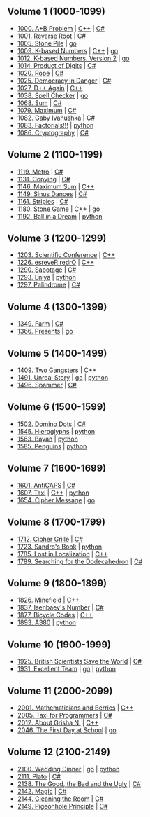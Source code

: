 ## Volume 1 (1000-1099)
- [1000. A+B Problem](https://acm.timus.ru/problem.aspx?num=1000)
| [C++](Volume%2001/1000/cpp/main.cpp) | [C#](Volume%2001/1000/csharp/main.cs)
- [1001. Reverse Root](https://acm.timus.ru/problem.aspx?num=1001)
| [C#](Volume%2001/1001/csharp/main.cs)
- [1005. Stone Pile](https://acm.timus.ru/problem.aspx?num=1005)
| [go](Volume%2001/1005/go/main.go)
- [1009. K-based Numbers](https://acm.timus.ru/problem.aspx?num=1009)
| [C++](Volume%2001/1009/cpp/main.cpp) | [go](Volume%2001/1009/go/main.go)
- [1012. K-based Numbers. Version 2](https://acm.timus.ru/problem.aspx?num=1012)
| [go](Volume%2001/1012/go/main.go)
- [1014. Product of Digits](https://acm.timus.ru/problem.aspx?num=1014)
| [C#](Volume%2001/1014/csharp/main.cs)
- [1020. Rope](https://acm.timus.ru/problem.aspx?num=1020)
| [C#](Volume%2001/1020/csharp/main.cs)
- [1025. Democracy in Danger](https://acm.timus.ru/problem.aspx?num=1025)
| [C#](Volume%2001/1025/csharp/main.cs)
- [1027. D++ Again](https://acm.timus.ru/problem.aspx?num=1027)
| [C++](Volume%2001/1027/cpp/main.cpp)
- [1038. Spell Checker](https://acm.timus.ru/problem.aspx?num=1038)
| [go](Volume%2001/1038/go/main.go)
- [1068. Sum](https://acm.timus.ru/problem.aspx?num=1068)
| [C#](Volume%2001/1068/csharp/main.cs)
- [1079. Maximum](https://acm.timus.ru/problem.aspx?num=1079)
| [C#](Volume%2001/1079/csharp/main.cs)
- [1082. Gaby Ivanushka](https://acm.timus.ru/problem.aspx?num=1082)
| [C#](Volume%2001/1082/csharp/main.cs)
- [1083. Factorials!!!](https://acm.timus.ru/problem.aspx?num=1083)
| [python](Volume%2001/1083/python/main.py)
- [1086. Cryptography](https://acm.timus.ru/problem.aspx?num=1086)
| [C#](Volume%2001/1086/csharp/main.cs)

## Volume 2 (1100-1199)
- [1119. Metro](https://acm.timus.ru/problem.aspx?num=1119)
| [C#](Volume%2002/1119/csharp/main.cs)
- [1131. Copying](https://acm.timus.ru/problem.aspx?num=1131)
| [C#](Volume%2002/1131/csharp/main.cs)
- [1146. Maximum Sum](https://acm.timus.ru/problem.aspx?num=1146)
| [C++](Volume%2002/1146/cpp/main.cpp)
- [1149. Sinus Dances](https://acm.timus.ru/problem.aspx?num=1149)
| [C#](Volume%2002/1149/csharp/main.cs)
- [1161. Stripies](https://acm.timus.ru/problem.aspx?num=1161)
| [C#](Volume%2002/1161/csharp/main.cs)
- [1180. Stone Game](https://acm.timus.ru/problem.aspx?num=1180)
| [C++](Volume%2002/1180/cpp/main.cpp) | [go](Volume%2002/1180/go/main.go)
- [1192. Ball in a Dream](https://acm.timus.ru/problem.aspx?num=1192)
| [python](Volume%2002/1192/python/main.py)

## Volume 3 (1200-1299)
- [1203. Scientific Conference](https://acm.timus.ru/problem.aspx?num=1203)
| [C++](Volume%2003/1203/cpp/main.cpp)
- [1226. esreveR redrO](https://acm.timus.ru/problem.aspx?num=1226)
| [C++](Volume%2003/1226/cpp/main.cpp)
- [1290. Sabotage](https://acm.timus.ru/problem.aspx?num=1290)
| [C#](Volume%2003/1290/csharp/main.cs)
- [1293. Eniya](https://acm.timus.ru/problem.aspx?num=1293)
| [python](Volume%2003/1293/python/main.py)
- [1297. Palindrome](https://acm.timus.ru/problem.aspx?num=1297)
| [C#](Volume%2003/1297/csharp/main.cs)

## Volume 4 (1300-1399)
- [1349. Farm](https://acm.timus.ru/problem.aspx?num=1349)
| [C#](Volume%2004/1349/csharp/main.cs)
- [1366. Presents](https://acm.timus.ru/problem.aspx?num=1366)
| [go](Volume%2004/1366/go/main.go)

## Volume 5 (1400-1499)
- [1409. Two Gangsters](https://acm.timus.ru/problem.aspx?num=1409)
| [C++](Volume%2005/1409/cpp/main.cpp)
- [1491. Unreal Story](https://acm.timus.ru/problem.aspx?num=1491)
| [go](Volume%2005/1491/go/main.go) | [python](Volume%2005/1491/python/main.py)
- [1496. Spammer](https://acm.timus.ru/problem.aspx?num=1496)
| [C#](Volume%2005/1496/csharp/main.cs)

## Volume 6 (1500-1599)
- [1502. Domino Dots](https://acm.timus.ru/problem.aspx?num=1502)
| [C#](Volume%2006/1502/csharp/main.cs)
- [1545. Hieroglyphs](https://acm.timus.ru/problem.aspx?num=1545)
| [python](Volume%2006/1545/python/main.py)
- [1563. Bayan](https://acm.timus.ru/problem.aspx?num=1563)
| [python](Volume%2006/1563/python/main.py)
- [1585. Penguins](https://acm.timus.ru/problem.aspx?num=1585)
| [python](Volume%2006/1585/python/main.py)

## Volume 7 (1600-1699)
- [1601. AntiCAPS](https://acm.timus.ru/problem.aspx?num=1601)
| [C#](Volume%2007/1601/csharp/main.cs)
- [1607. Taxi](https://acm.timus.ru/problem.aspx?num=1607)
| [C++](Volume%2007/1607/cpp/main.cpp) | [python](Volume%2007/1607/python/main.py)
- [1654. Cipher Message](https://acm.timus.ru/problem.aspx?num=1654)
| [go](Volume%2007/1654/go/main.go)

## Volume 8 (1700-1799)
- [1712. Cipher Grille](https://acm.timus.ru/problem.aspx?num=1712)
| [C#](Volume%2008/1712/csharp/main.cs)
- [1723. Sandro's Book](https://acm.timus.ru/problem.aspx?num=1723)
| [python](Volume%2008/1723/python/main.py)
- [1785. Lost in Localization](https://acm.timus.ru/problem.aspx?num=1785)
| [C++](Volume%2008/1785/cpp/main.cpp)
- [1789. Searching for the Dodecahedron](https://acm.timus.ru/problem.aspx?num=1789)
| [C#](Volume%2008/1789/csharp/main.cs)

## Volume 9 (1800-1899)
- [1826. Minefield](https://acm.timus.ru/problem.aspx?num=1826)
| [C++](Volume%2009/1826/cpp/main.cpp)
- [1837. Isenbaev's Number](https://acm.timus.ru/problem.aspx?num=1837)
| [C#](Volume%2009/1837/csharp/main.cs)
- [1877. Bicycle Codes](https://acm.timus.ru/problem.aspx?num=1877)
| [C++](Volume%2009/1877/cpp/main.cpp)
- [1893. A380](https://acm.timus.ru/problem.aspx?num=1893)
| [python](Volume%2009/1893/python/main.py)

## Volume 10 (1900-1999)
- [1925. British Scientists Save the World](https://acm.timus.ru/problem.aspx?num=1925)
| [C#](Volume%2010/1925/csharp/main.cs)
- [1931. Excellent Team](https://acm.timus.ru/problem.aspx?num=1931)
| [go](Volume%2010/1931/go/main.go) | [python](Volume%2010/1931/python/main.py)

## Volume 11 (2000-2099)
- [2001. Mathematicians and Berries](https://acm.timus.ru/problem.aspx?num=2001)
| [C++](Volume%2011/2001/cpp/main.cpp)
- [2005. Taxi for Programmers](https://acm.timus.ru/problem.aspx?num=2005)
| [C#](Volume%2011/2005/csharp/main.cs)
- [2012. About Grisha N.](https://acm.timus.ru/problem.aspx?num=2012)
| [C++](Volume%2011/2012/cpp/main.cpp)
- [2046. The First Day at School](https://acm.timus.ru/problem.aspx?num=2046)
| [go](Volume%2011/2046/go/main.go)

## Volume 12 (2100-2149)
- [2100. Wedding Dinner](https://acm.timus.ru/problem.aspx?num=2100)
| [go](Volume%2012/2100/go/main.go) | [python](Volume%2012/2100/python/main.py)
- [2111. Plato](https://acm.timus.ru/problem.aspx?num=2111)
| [C#](Volume%2012/2111/csharp/main.cs)
- [2138. The Good, the Bad and the Ugly](https://acm.timus.ru/problem.aspx?num=2138)
| [C#](Volume%2012/2138/csharp/main.cs)
- [2142. Magic](https://acm.timus.ru/problem.aspx?num=2142)
| [C#](Volume%2012/2142/csharp/main.cs)
- [2144. Cleaning the Room](https://acm.timus.ru/problem.aspx?num=2144)
| [C#](Volume%2012/2144/csharp/main.cs)
- [2149. Pigeonhole Principle](https://acm.timus.ru/problem.aspx?num=2149)
| [C#](Volume%2012/2149/csharp/main.cs)
